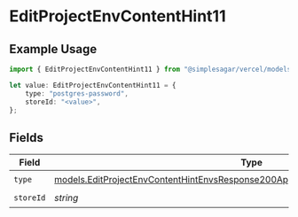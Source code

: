 # EditProjectEnvContentHint11

## Example Usage

```typescript
import { EditProjectEnvContentHint11 } from "@simplesagar/vercel/models/editprojectenvop.js";

let value: EditProjectEnvContentHint11 = {
    type: "postgres-password",
    storeId: "<value>",
};
```

## Fields

| Field                                                                                                                                                                        | Type                                                                                                                                                                         | Required                                                                                                                                                                     | Description                                                                                                                                                                  |
| ---------------------------------------------------------------------------------------------------------------------------------------------------------------------------- | ---------------------------------------------------------------------------------------------------------------------------------------------------------------------------- | ---------------------------------------------------------------------------------------------------------------------------------------------------------------------------- | ---------------------------------------------------------------------------------------------------------------------------------------------------------------------------- |
| `type`                                                                                                                                                                       | [models.EditProjectEnvContentHintEnvsResponse200ApplicationJSONResponseBody111Type](../models/editprojectenvcontenthintenvsresponse200applicationjsonresponsebody111type.md) | :heavy_check_mark:                                                                                                                                                           | N/A                                                                                                                                                                          |
| `storeId`                                                                                                                                                                    | *string*                                                                                                                                                                     | :heavy_check_mark:                                                                                                                                                           | N/A                                                                                                                                                                          |